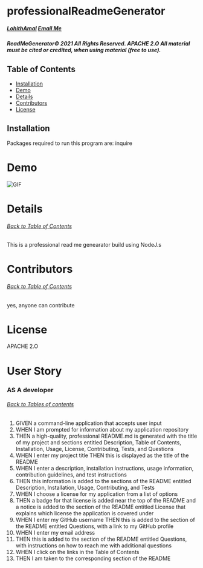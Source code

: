 # professionalReadmeGenerator
  ##### [LohithAmal](https://github.com/LohithAmal) [Email Me](lohith05amal@gmail.com)
  
    
  ##### ReadMeGenerator© 2021 All Rights Reserved.  APACHE 2.O All material must be cited or credited, when using material (free to use).

  ## Table of Contents
  - [Installation](#installation)
  - [Demo](#demo)
  - [Details](#details)
  - [Contributors](#contributer)
  - [License](#license)
 

  ## Installation
  Packages required to run this program are: inquire

  # Demo
   
  ![GIF](https://user-images.githubusercontent.com/60197994/81350819-ce5b4600-9090-11ea-8f85-5ba4a1adb037.gif)
    
    
  # Details
  ###### [Back to Table of Contents](#Table-of-Contents)
   This is a professional read me genearator build using NodeJ.s
   
  # Contributors
  ###### [Back to Table of Contents](#Table-of-Contents)
  yes, anyone can contribute

  # License
  APACHE 2.O

  # User Story
  ### AS A developer
  ###### [Back to Tables of contents](#table-of-contents)

  1.  GIVEN a command-line application that accepts user input
  2.  WHEN I am prompted for information about my application repository
  3.  THEN a high-quality, professional README.md is generated with the title of my project and sections entitled Description, Table of Contents, Installation, Usage, License, Contributing, Tests, and Questions
  4.  WHEN I enter my project title
  THEN this is displayed as the title of the README
  5.  WHEN I enter a description, installation instructions, usage information, contribution guidelines, and test instructions
  6.  THEN this information is added to the sections of the README entitled Description, Installation, Usage, Contributing, and Tests
  7.  WHEN I choose a license for my application from a list of options
  8.  THEN a badge for that license is added near the top of the README and a notice is added to the section of the README entitled License that explains which license the application is covered under
  9.  WHEN I enter my GitHub username
  THEN this is added to the section of the README entitled Questions, with a link to my GitHub profile
  10. WHEN I enter my email address
  11. THEN this is added to the section of the README entitled Questions, with instructions on how to reach me with additional questions
  12.  WHEN I click on the links in the Table of Contents
  13.  THEN I am taken to the corresponding section of the README

    
    